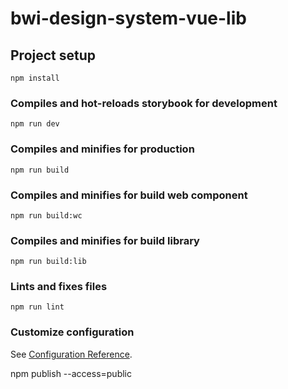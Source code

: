 # bwi-design-system-vue-lib

## Project setup
```
npm install
```

### Compiles and hot-reloads storybook for development 
```
npm run dev
```

### Compiles and minifies for production
```
npm run build
```

### Compiles and minifies for build web component
```
npm run build:wc
```

### Compiles and minifies for build library
```
npm run build:lib
```

### Lints and fixes files
```
npm run lint
```

### Customize configuration
See [Configuration Reference](https://cli.vuejs.org/config/).

npm publish --access=public